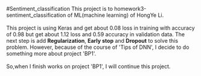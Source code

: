 #Sentiment_classification
This project is to homework3-sentiment_classification of ML(machine learning)
of HongYe Li.
<br><br>
This project is using Keras and get about 0.08 loss in training with accuracy of
0.98 but get about 1.12 loss and 0.59 accuracy in validation data. The next step
is add **Regularization**, **Early stop** and **Dropout** to solve this problem.
However, because of the course of 'Tips of DNN', I decide to do something more
about project 'BP1'.
<br><br>
So,when I finish works on project 'BP1', I will continue this project.